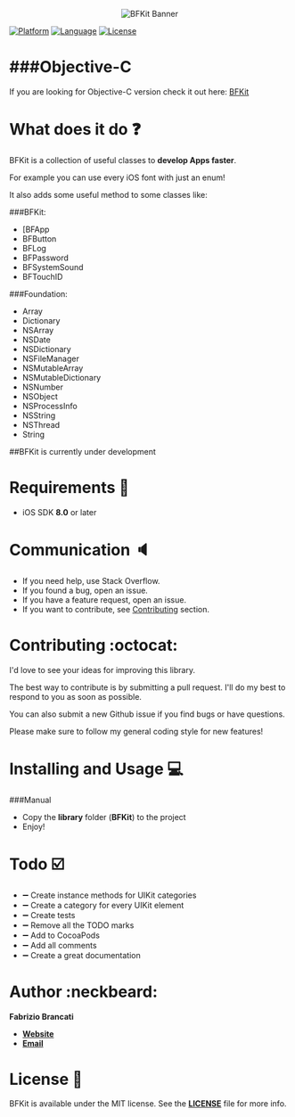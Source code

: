 <p align="center"><img src="http://github.fabriziobrancati.com/bfkit/resources/banner-new.png" alt="BFKit Banner"></p>

[![Platform](https://img.shields.io/badge/platform-iOS-orange.svg)](http://cocoadocs.org/docsets/BFKit)
[![Language](https://img.shields.io/badge/language-Swift-orange.svg)](https://developer.apple.com/library/mac/documentation/Cocoa/Conceptual/ProgrammingWithObjectiveC/Introduction/Introduction.html)
[![License](https://img.shields.io/badge/license-MIT%20License-lightgrey.svg)](https://github.com/FabrizioBrancati/BFKit/blob/master/LICENSE)

###Objective-C
==============
If you are looking for Objective-C version check it out here: [BFKit](https://github.com/FabrizioBrancati/BFKit)

What does it do :question:
===========================
BFKit is a collection of useful classes to **develop Apps faster**.

For example you can use every iOS font with just an enum!

It also adds some useful method to some classes like:

###BFKit:
- [BFApp
- BFButton
- BFLog
- BFPassword
- BFSystemSound
- BFTouchID

###Foundation:
- Array
- Dictionary
- NSArray
- NSDate
- NSDictionary
- NSFileManager
- NSMutableArray
- NSMutableDictionary
- NSNumber
- NSObject
- NSProcessInfo
- NSString
- NSThread
- String

##BFKit is currently under development

Requirements :iphone:
=====================
- iOS SDK **8.0** or later

Communication :speaker:
=======================
- If you need help, use Stack Overflow.
- If you found a bug, open an issue.
- If you have a feature request, open an issue.
- If you want to contribute, see [Contributing](https://github.com/FabrizioBrancati/BFKit#contributing-octocat) section.

Contributing :octocat:
======================
I'd love to see your ideas for improving this library.

The best way to contribute is by submitting a pull request.
I'll do my best to respond to you as soon as possible.

You can also submit a new Github issue if you find bugs or have questions.

Please make sure to follow my general coding style for new features!

Installing and Usage :computer:
===============================
###Manual
- Copy the **library** folder (**BFKit**) to the project
- Enjoy!

Todo :ballot_box_with_check:
============================
- :heavy_minus_sign: Create instance methods for UIKit categories
- :heavy_minus_sign: Create a category for every UIKit element
- :heavy_minus_sign: Create tests
- :heavy_minus_sign: Remove all the TODO marks
- :heavy_minus_sign: Add to CocoaPods
- :heavy_minus_sign: Add all comments
- :heavy_minus_sign: Create a great documentation

Author :neckbeard:
==================
**Fabrizio Brancati**

- **[Website](http://www.fabriziobrancati.com)**
- **[Email](mailto:fabrizio.brancati@gmail.com)**

License :scroll:
================
BFKit is available under the MIT license. See the **[LICENSE](https://github.com/FabrizioBrancati/BFKit-Swift/blob/master/LICENSE)** file for more info.
